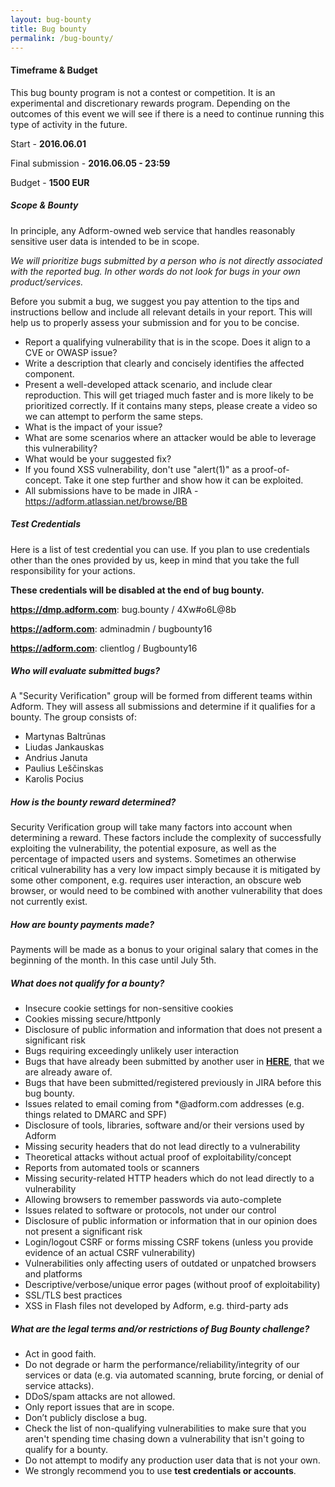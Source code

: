 ```yaml
---
layout: bug-bounty
title: Bug bounty
permalink: /bug-bounty/
---
```


#### Timeframe & Budget

This bug bounty program is not a contest or competition. It is an experimental and discretionary rewards program. Depending on the outcomes of this event we will see if there is a need to continue running this type of activity in the future.

Start - **2016.06.01**

Final submission - **2016.06.05 - 23:59**

Budget - **1500 EUR**

##### Scope & Bounty

In principle, any Adform-owned web service that handles reasonably sensitive user data is intended to be in scope.

_We will prioritize bugs submitted by a person who is not directly associated with the reported bug. In other words do not look for bugs in your own product/services._

Before you submit a bug, we suggest you pay attention to the tips and instructions bellow and include all relevant details in your report. This will help us to properly assess your submission and for you to be concise.

 * Report a qualifying vulnerability that is in the scope. Does it align to a CVE or OWASP issue?
 * Write a description that clearly and concisely identifies the affected component.
 * Present a well-developed attack scenario, and include clear reproduction. This will get triaged much faster and is more likely to be prioritized correctly. If it contains many steps, please create a video so we can attempt to perform the same steps. 
 * What is the impact of your issue?
 * What are some scenarios where an attacker would be able to leverage this vulnerability?
 * What would be your suggested fix?
 * If you found XSS vulnerability, don't use "alert(1)" as a proof-of-concept. Take it one step further and show how it can be exploited.
 * All submissions have to be made in JIRA - https://adform.atlassian.net/browse/BB

##### Test Credentials

Here is a list of test credential you can use. If you plan to use credentials other than the ones provided by us, keep in mind that you take the full responsibility for your actions.

**These credentials will be disabled at the end of bug bounty.**

**https://dmp.adform.com**: bug.bounty / 4Xw#o6L@8b

**https://adform.com**: adminadmin / bugbounty16

**https://adform.com**: clientlog / Bugbounty16

##### Who will evaluate submitted bugs?
A "Security Verification" group will be formed from different teams within Adform. They will assess all submissions and determine if it qualifies for a bounty. The group consists of:

 * Martynas Baltrūnas
 * Liudas Jankauskas
 * Andrius Januta
 * Paulius Leščinskas
 * Karolis Pocius

##### How is the bounty reward determined?

Security Verification group will take many factors into account when determining a reward. These factors include the complexity of successfully exploiting the vulnerability, the potential exposure, as well as the percentage of impacted users and systems. Sometimes an otherwise critical vulnerability has a very low impact simply because it is mitigated by some other component, e.g. requires user interaction, an obscure web browser, or would need to be combined with another vulnerability that does not currently exist.

##### How are bounty payments made?

Payments will be made as a bonus to your original salary that comes in the beginning of the month. In this case until July 5th.

##### What does not qualify for a bounty?

 * Insecure cookie settings for non-sensitive cookies
 * Cookies missing secure/httponly
 * Disclosure of public information and information that does not present a significant risk
 * Bugs requiring exceedingly unlikely user interaction
 * Bugs that have already been submitted by another user in **[HERE](https://adform.atlassian.net/browse/BB)**, that we are already aware of.
 * Bugs that have been submitted/registered previously in JIRA before this bug bounty.
 * Issues related to email coming from *@adform.com addresses (e.g. things related to DMARC and SPF)
 * Disclosure of tools, libraries, software and/or their versions used by Adform
 * Missing security headers that do not lead directly to a vulnerability
 * Theoretical attacks without actual proof of exploitability/concept
 * Reports from automated tools or scanners
 * Missing security-related HTTP headers which do not lead directly to a vulnerability
 * Allowing browsers to remember passwords via auto-complete
 * Issues related to software or protocols, not under our control
 * Disclosure of public information or information that in our opinion does not present a significant risk
 * Login/logout CSRF or forms missing CSRF tokens (unless you provide evidence of an actual CSRF vulnerability)
 * Vulnerabilities only affecting users of outdated or unpatched browsers and platforms
 * Descriptive/verbose/unique error pages (without proof of exploitability)
 * SSL/TLS best practices
 * XSS in Flash files not developed by Adform, e.g. third-party ads

##### What are the legal terms and/or restrictions of Bug Bounty challenge?

 * Act in good faith.
 * Do not degrade or harm the performance/reliability/integrity of our services or data (e.g. via automated scanning, brute forcing, or denial of service attacks).
 * DDoS/spam attacks are not allowed.
 * Only report issues that are in scope.
 * Don’t publicly disclose a bug.
 * Check the list of non-qualifying vulnerabilities to make sure that you aren't spending time chasing down a vulnerability that isn't going to qualify for a bounty.
 * Do not attempt to modify any production user data that is not your own.
 * We strongly recommend you to use **test credentials or accounts**.